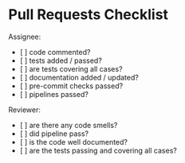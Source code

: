 # Pull Requests Checklist

Assignee:

- \[ \] code commented?
- \[ \] tests added / passed?
- \[ \] are tests covering all cases?
- \[ \] documentation added / updated?
- \[ \] pre-commit checks passed?
- \[ \] pipelines passed?

Reviewer:

- \[ \] are there any code smells?
- \[ \] did pipeline pass?
- \[ \] is the code well documented?
- \[ \] are the tests passing and covering all cases?

